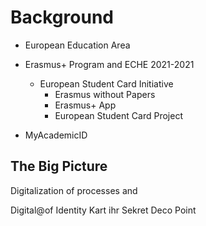 # Background

* European Education Area
* Erasmus+ Program and ECHE 2021-2021
  * European Student Card Initiative
    * Erasmus without Papers
    * Erasmus+ App
    * European Student Card Project

* MyAcademicID

## The Big Picture

Digitalization of processes and



Digital@of Identity Kart ihr Sekret Deco Point
